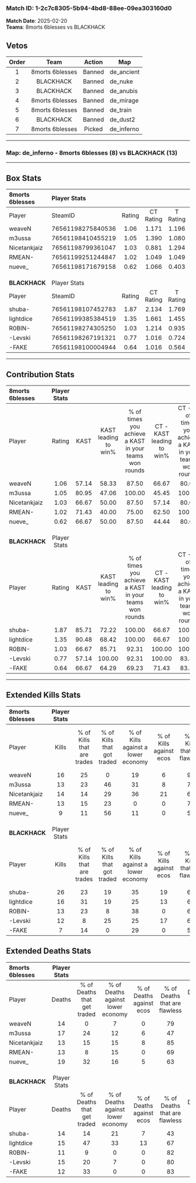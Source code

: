 ### Match ID: 1-2c7c8305-5b94-4bd8-88ee-09ea303160d0  
**Match Date**: 2025-02-20  
**Teams**: 8morts 6blesses vs BLACKHACK  

## Vetos  

| Order | Team | Action | Map |
| :---: | :--: | :----: | --- |
| 1 | 8morts 6blesses | Banned | de_ancient |
| 2 | BLACKHACK | Banned | de_nuke |
| 3 | BLACKHACK | Banned | de_anubis |
| 4 | 8morts 6blesses | Banned | de_mirage |
| 5 | 8morts 6blesses | Banned | de_train |
| 6 | BLACKHACK | Banned | de_dust2 |
| 7 | 8morts 6blesses | Picked | de_inferno |

---  

### **Map**: de_inferno - 8morts 6blesses (8) vs BLACKHACK (13)  
---  

## Box Stats  

| **8morts 6blesses** | Player Stats      |        |           |          |       |       |       |         |        |      |     |
| :- | :- | :-: | :-: | :-: | :-: | :-: | :-: | :-: | :-: | :-: | :-: |
| Player              | SteamID           | Rating | CT Rating | T Rating | KAST  |  ADR  | Kills | Assists | Deaths | K/D  | HS% |
| weaveN              | 76561198275840536 |  1.06  |   1.171   |  1.196   | 57.14 | 80.8  |  16   |    4    |   14   | 1.14 | 25  |
| m3ussa              | 76561198410455219 |  1.05  |   1.390   |  1.080   | 80.95 | 79.4  |  13   |    8    |   17   | 0.76 | 53  |
| Nicetankjaiz        | 76561198799361047 |  1.03  |   0.881   |  1.294   | 66.67 | 67.6  |  14   |    4    |   13   | 1.08 | 35  |
| RMEAN-              | 76561199251244847 |  1.02  |   1.049   |  1.049   | 71.43 | 66.2  |  13   |    5    |   13   | 1.00 | 61  |
| nueve_              | 76561198171679158 |  0.62  |   1.066   |  0.403   | 66.67 | 48.1  |   9   |    7    |   19   | 0.47 | 44  |
|                     |                   |        |           |          |       |       |       |         |        |      |     |
|                     |                   |        |           |          |       |       |       |         |        |      |     |
|                     |                   |        |           |          |       |       |       |         |        |      |     |
| **BLACKHACK**       | Player Stats      |        |           |          |       |       |       |         |        |      |     |
| Player              | SteamID           | Rating | CT Rating | T Rating | KAST  |  ADR  | Kills | Assists | Deaths | K/D  | HS% |
| shuba-              | 76561198107452783 |  1.87  |   2.134   |  1.769   | 85.71 | 135.5 |  26   |    8    |   14   | 1.86 | 46  |
| lightdice           | 76561199385384519 |  1.35  |   1.661   |  1.455   | 90.48 | 94.9  |  16   |   10    |   15   | 1.07 | 68  |
| R0BIN-              | 76561198274305250 |  1.03  |   1.214   |  0.935   | 66.67 | 65.9  |  13   |    3    |   11   | 1.18 | 76  |
| -Levski             | 76561198267191321 |  0.77  |   1.016   |  0.724   | 57.14 | 55.2  |  12   |    1    |   15   | 0.80 | 58  |
| -FAKE               | 76561198100004944 |  0.64  |   1.016   |  0.564   | 66.67 | 34.8  |   7   |    0    |   12   | 0.58 | 57  |
---  

## Contribution Stats  

| **8morts 6blesses** | Player Stats |       |                      |                                                        |                           |                                                             |                          |                                                            |
| :- | :-: | :-: | :-: | :-: | :-: | :-: | :-: | :-: |
| Player              |    Rating    | KAST  | KAST leading to win% | % of times you achieve a KAST in your teams won rounds | CT - KAST leading to win% | CT - % of times you achieve a KAST in your teams won rounds | T - KAST leading to win% | T - % of times you achieve a KAST in your teams won rounds |
| weaveN              |     1.06     | 57.14 |        58.33         |                         87.50                          |           66.67           |                            80.00                            |          50.00           |                           100.00                           |
| m3ussa              |     1.05     | 80.95 |        47.06         |                         100.00                         |           45.45           |                           100.00                            |          50.00           |                           100.00                           |
| Nicetankjaiz        |     1.03     | 66.67 |        50.00         |                         87.50                          |           57.14           |                            80.00                            |          42.86           |                           100.00                           |
| RMEAN-              |     1.02     | 71.43 |        40.00         |                         75.00                          |           62.50           |                           100.00                            |          14.29           |                           33.33                            |
| nueve_              |     0.62     | 66.67 |        50.00         |                         87.50                          |           44.44           |                            80.00                            |          60.00           |                           100.00                           |
|                     |              |       |                      |                                                        |                           |                                                             |                          |                                                            |
|                     |              |       |                      |                                                        |                           |                                                             |                          |                                                            |
|                     |              |       |                      |                                                        |                           |                                                             |                          |                                                            |
| **BLACKHACK**       | Player Stats |       |                      |                                                        |                           |                                                             |                          |                                                            |
| Player              |    Rating    | KAST  | KAST leading to win% | % of times you achieve a KAST in your teams won rounds | CT - KAST leading to win% | CT - % of times you achieve a KAST in your teams won rounds | T - KAST leading to win% | T - % of times you achieve a KAST in your teams won rounds |
| shuba-              |     1.87     | 85.71 |        72.22         |                         100.00                         |           66.67           |                           100.00                            |          77.78           |                           100.00                           |
| lightdice           |     1.35     | 90.48 |        68.42         |                         100.00                         |           66.67           |                           100.00                            |          70.00           |                           100.00                           |
| R0BIN-              |     1.03     | 66.67 |        85.71         |                         92.31                          |          100.00           |                           100.00                            |          75.00           |                           85.71                            |
| -Levski             |     0.77     | 57.14 |        100.00        |                         92.31                          |          100.00           |                            83.33                            |          100.00          |                           100.00                           |
| -FAKE               |     0.64     | 66.67 |        64.29         |                         69.23                          |           71.43           |                            83.33                            |          57.14           |                           57.14                            |
---  

## Extended Kills Stats  

| **8morts 6blesses** | Player Stats |                            |                            |                                    |                         |                              |                                 |                                       |                    |           |
| :- | :-: | :-: | :-: | :-: | :-: | :-: | :-: | :-: | :-: | :-: |
| Player              |    Kills     | % of Kills that are trades | % of Kills that got traded | % of Kills against a lower economy | % of Kills against ecos | % of Kills that are flawless | % of Kills that are close duels | % of Kills that are assisted by flash | Pistol Round Kills | AWP Kills |
| weaveN              |      16      |             25             |             0              |                 19                 |            6            |              94              |                0                |                   0                   |         0          |     9     |
| m3ussa              |      13      |             23             |             46             |                 31                 |            8            |              77              |                0                |                  15                   |         2          |     2     |
| Nicetankjaiz        |      14      |             14             |             29             |                 36                 |           21            |              64              |                7                |                   0                   |         0          |     0     |
| RMEAN-              |      13      |             15             |             23             |                 0                  |            0            |              77              |                0                |                   0                   |         2          |     0     |
| nueve_              |      9       |             11             |             56             |                 11                 |            0            |              56              |               11                |                   0                   |         2          |     0     |
|                     |              |                            |                            |                                    |                         |                              |                                 |                                       |                    |           |
|                     |              |                            |                            |                                    |                         |                              |                                 |                                       |                    |           |
|                     |              |                            |                            |                                    |                         |                              |                                 |                                       |                    |           |
| **BLACKHACK**       | Player Stats |                            |                            |                                    |                         |                              |                                 |                                       |                    |           |
| Player              |    Kills     | % of Kills that are trades | % of Kills that got traded | % of Kills against a lower economy | % of Kills against ecos | % of Kills that are flawless | % of Kills that are close duels | % of Kills that are assisted by flash | Pistol Round Kills | AWP Kills |
| shuba-              |      26      |             23             |             19             |                 35                 |           19            |              69              |                8                |                   8                   |         1          |     1     |
| lightdice           |      16      |             31             |             19             |                 25                 |           13            |              63              |                6                |                   6                   |         2          |     0     |
| R0BIN-              |      13      |             23             |             8              |                 38                 |            0            |              62              |                8                |                   8                   |         3          |     0     |
| -Levski             |      12      |             8              |             25             |                 25                 |           17            |              67              |                0                |                   0                   |         1          |     1     |
| -FAKE               |      7       |             14             |             0              |                 29                 |            0            |              57              |               14                |                   0                   |         1          |     0     |
## Extended Deaths Stats  

| **8morts 6blesses** | Player Stats |                             |                                   |                          |                               |                            |                           |               |
| :- | :-: | :-: | :-: | :-: | :-: | :-: | :-: | :-: |
| Player              |    Deaths    | % of Deaths that get traded | % of Deaths against lower economy | % of Deaths against ecos | % of Deaths that are flawless | % of Deaths that are close | % of Deaths while blinded | Deaths to AWP |
| weaveN              |      14      |              0              |                 7                 |            0             |              79               |             14             |             7             |       0       |
| m3ussa              |      17      |             24              |                12                 |            6             |              47               |             6              |             0             |       0       |
| Nicetankjaiz        |      13      |             15              |                15                 |            8             |              85               |             0              |             8             |       0       |
| RMEAN-              |      13      |              8              |                15                 |            0             |              69               |             8              |             0             |       1       |
| nueve_              |      19      |             32              |                16                 |            5             |              63               |             5              |            11             |       1       |
|                     |              |                             |                                   |                          |                               |                            |                           |               |
|                     |              |                             |                                   |                          |                               |                            |                           |               |
|                     |              |                             |                                   |                          |                               |                            |                           |               |
| **BLACKHACK**       | Player Stats |                             |                                   |                          |                               |                            |                           |               |
| Player              |    Deaths    | % of Deaths that get traded | % of Deaths against lower economy | % of Deaths against ecos | % of Deaths that are flawless | % of Deaths that are close | % of Deaths while blinded | Deaths to AWP |
| shuba-              |      14      |             14              |                21                 |            7             |              43               |             0              |             0             |       1       |
| lightdice           |      15      |             47              |                33                 |            13            |              67               |             0              |             7             |       0       |
| R0BIN-              |      11      |              9              |                 0                 |            0             |              82               |             9              |             0             |       2       |
| -Levski             |      15      |             20              |                 7                 |            0             |              80               |             0              |             0             |       5       |
| -FAKE               |      12      |             33              |                 0                 |            0             |              83               |             8              |             8             |       3       |
